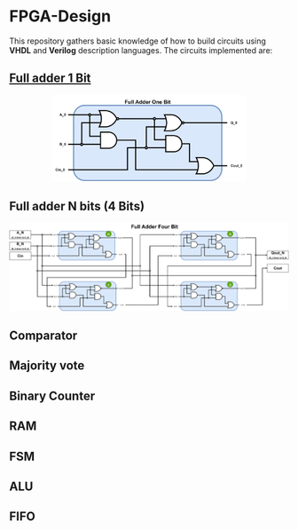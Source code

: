 # FPGA-Design
This repository gathers basic knowledge of how to build circuits using **VHDL** and **Verilog** description languages.
The circuits implemented are:
## [Full adder 1 Bit](FullAdderOneBit)
<p align="Center">
<a href="FullAdderOneBit/readme.md">
<img src="FullAdderOneBit/FAOB_Img/FullAdderOneBit.png" alt="FAOB" width="350" /> 
</a>
</p>

## Full adder N bits (4 Bits)
<p align="Center">
<a href="FullAdderNBits/readme.md">
<img src="FullAdderNBits/FANB_Img/FullAdderNBits.png" alt="FANB"/> 
</a>
</p>

## Comparator
## Majority vote
## Binary Counter
## RAM
## FSM
## ALU
## FIFO
